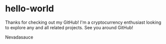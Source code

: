 # hello-world

Thanks for checking out my GitHub! I'm a cryptocurrency enthusiast looking to explore any and all related projects. See you around GitHub!


Nevadasauce
